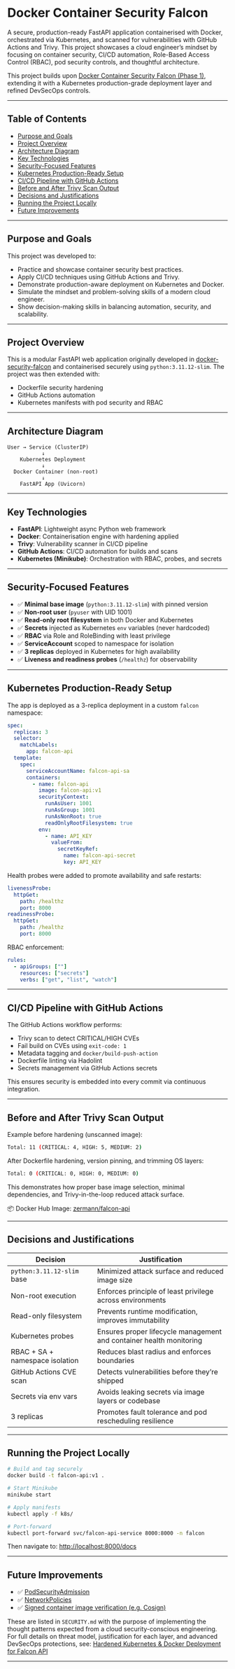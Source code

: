 # Docker Container Security Falcon

A secure, production-ready FastAPI application containerised with Docker, orchestrated via Kubernetes, and scanned for vulnerabilities with GitHub Actions and Trivy. This project showcases a cloud engineer’s mindset by focusing on container security, CI/CD automation, Role-Based Access Control (RBAC), pod security controls, and thoughtful architecture.

This project builds upon [Docker Container Security Falcon (Phase 1)](https://github.com/JThomas404/docker-security-falcon), extending it with a Kubernetes production-grade deployment layer and refined DevSecOps controls.

---

## Table of Contents

- [Purpose and Goals](#purpose-and-goals)
- [Project Overview](#project-overview)
- [Architecture Diagram](#architecture-diagram)
- [Key Technologies](#key-technologies)
- [Security-Focused Features](#security-focused-features)
- [Kubernetes Production-Ready Setup](#kubernetes-production-ready-setup)
- [CI/CD Pipeline with GitHub Actions](#cicd-pipeline-with-github-actions)
- [Before and After Trivy Scan Output](#before-and-after-trivy-scan-output)
- [Decisions and Justifications](#decisions-and-justifications)
- [Running the Project Locally](#running-the-project-locally)
- [Future Improvements](#future-improvements)

---

## Purpose and Goals

This project was developed to:

- Practice and showcase container security best practices.
- Apply CI/CD techniques using GitHub Actions and Trivy.
- Demonstrate production-aware deployment on Kubernetes and Docker.
- Simulate the mindset and problem-solving skills of a modern cloud engineer.
- Show decision-making skills in balancing automation, security, and scalability.

---

## Project Overview

This is a modular FastAPI web application originally developed in [docker-security-falcon](https://github.com/JThomas404/fastapi-project) and containerised securely using `python:3.11.12-slim`. The project was then extended with:

- Dockerfile security hardening
- GitHub Actions automation
- Kubernetes manifests with pod security and RBAC

---

## Architecture Diagram

```
User → Service (ClusterIP)
           ↓
    Kubernetes Deployment
           ↓
  Docker Container (non-root)
           ↓
    FastAPI App (Uvicorn)
```

---

## Key Technologies

- **FastAPI**: Lightweight async Python web framework
- **Docker**: Containerisation engine with hardening applied
- **Trivy**: Vulnerability scanner in CI/CD pipeline
- **GitHub Actions**: CI/CD automation for builds and scans
- **Kubernetes (Minikube)**: Orchestration with RBAC, probes, and secrets

---

## Security-Focused Features

- ✅ **Minimal base image** (`python:3.11.12-slim`) with pinned version
- ✅ **Non-root user** (`pyuser` with UID 1001)
- ✅ **Read-only root filesystem** in both Docker and Kubernetes
- ✅ **Secrets** injected as Kubernetes `env` variables (never hardcoded)
- ✅ **RBAC** via Role and RoleBinding with least privilege
- ✅ **ServiceAccount** scoped to namespace for isolation
- ✅ **3 replicas** deployed in Kubernetes for high availability
- ✅ **Liveness and readiness probes** (`/healthz`) for observability

---

## Kubernetes Production-Ready Setup

The app is deployed as a 3-replica deployment in a custom `falcon` namespace:

```yaml
spec:
  replicas: 3
  selector:
    matchLabels:
      app: falcon-api
  template:
    spec:
      serviceAccountName: falcon-api-sa
      containers:
        - name: falcon-api
          image: falcon-api:v1
          securityContext:
            runAsUser: 1001
            runAsGroup: 1001
            runAsNonRoot: true
            readOnlyRootFilesystem: true
          env:
            - name: API_KEY
              valueFrom:
                secretKeyRef:
                  name: falcon-api-secret
                  key: API_KEY
```

Health probes were added to promote availability and safe restarts:

```yaml
livenessProbe:
  httpGet:
    path: /healthz
    port: 8000
readinessProbe:
  httpGet:
    path: /healthz
    port: 8000
```

RBAC enforcement:

```yaml
rules:
  - apiGroups: [""]
    resources: ["secrets"]
    verbs: ["get", "list", "watch"]
```

---

## CI/CD Pipeline with GitHub Actions

The GitHub Actions workflow performs:

- Trivy scan to detect CRITICAL/HIGH CVEs
- Fail build on CVEs using `exit-code: 1`
- Metadata tagging and `docker/build-push-action`
- Dockerfile linting via Hadolint
- Secrets management via GitHub Actions secrets

This ensures security is embedded into every commit via continuous integration.

---

## Before and After Trivy Scan Output

Example before hardening (unscanned image):

```bash
Total: 11 (CRITICAL: 4, HIGH: 5, MEDIUM: 2)
```

After Dockerfile hardening, version pinning, and trimming OS layers:

```bash
Total: 0 (CRITICAL: 0, HIGH: 0, MEDIUM: 0)
```

This demonstrates how proper base image selection, minimal dependencies, and Trivy-in-the-loop reduced attack surface.

📦 Docker Hub Image: [zermann/falcon-api](https://hub.docker.com/repository/docker/zermann/falcon-api)

---

## Decisions and Justifications

| Decision                        | Justification                                                       |
| ------------------------------- | ------------------------------------------------------------------- |
| `python:3.11.12-slim` base      | Minimized attack surface and reduced image size                     |
| Non-root execution              | Enforces principle of least privilege across environments           |
| Read-only filesystem            | Prevents runtime modification, improves immutability                |
| Kubernetes probes               | Ensures proper lifecycle management and container health monitoring |
| RBAC + SA + namespace isolation | Reduces blast radius and enforces boundaries                        |
| GitHub Actions CVE scan         | Detects vulnerabilities before they’re shipped                      |
| Secrets via env vars            | Avoids leaking secrets via image layers or codebase                 |
| 3 replicas                      | Promotes fault tolerance and pod rescheduling resilience            |

---

## Running the Project Locally

```bash
# Build and tag securely
docker build -t falcon-api:v1 .

# Start Minikube
minikube start

# Apply manifests
kubectl apply -f k8s/

# Port-forward
kubectl port-forward svc/falcon-api-service 8000:8000 -n falcon
```

Then navigate to: [http://localhost:8000/docs](http://localhost:8000/docs)

---

## Future Improvements

- ✅ [PodSecurityAdmission](https://kubernetes.io/docs/concepts/security/pod-security-admission/)
- ✅ [NetworkPolicies](https://kubernetes.io/docs/concepts/services-networking/network-policies/)
- ✅ [Signed container image verification (e.g. Cosign)](https://forums.docker.com/t/verifying-signatures-of-images-signed-by-cosign/136928)

These are listed in `SECURITY.md` with the purpose of implementing the thought patterns expected from a cloud security-conscious engineering. For full details on threat model, justification for each layer, and advanced DevSecOps protections, see: [Hardened Kubernetes & Docker Deployment for Falcon API](./SECURITY.md)

---
